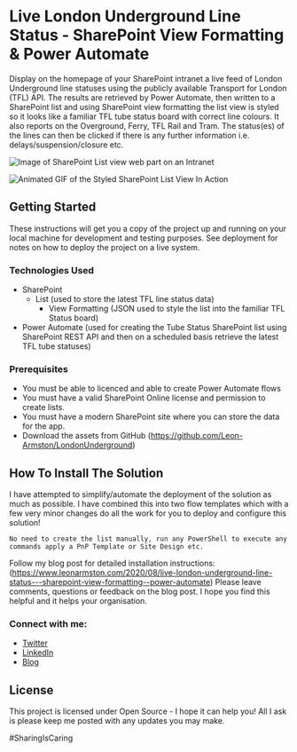 # Live London Underground Line Status - SharePoint View Formatting & Power Automate

Display on the homepage of your SharePoint intranet a live feed of London Underground line statuses using the publicly available Transport for London (TFL) API. The results are retrieved by Power Automate, then written to a SharePoint list and using SharePoint view formatting the list view is styled so it looks like a familiar TFL tube status board with correct line colours. It also reports on the Overground, Ferry, TFL Rail and Tram. The status(es) of the lines can then be clicked if there is any further information i.e. delays/suspension/closure etc. 

![Image of SharePoint List view web part on an Intranet](https://www.leonarmston.com/wp-content/uploads/2020/08/image-41-1024x500.png)

![Animated GIF of the Styled SharePoint List View In Action](https://www.leonarmston.com/wp-content/uploads/2020/08/2020-08-14_10-45-07.gif)

## Getting Started

These instructions will get you a copy of the project up and running on your local machine for development and testing purposes. See deployment for notes on how to deploy the project on a live system.

### Technologies Used

* SharePoint 
  * List (used to store the latest TFL line status data)
    * View Formatting (JSON used to style the list into the familiar TFL Status board)
* Power Automate (used for creating the Tube Status SharePoint list using SharePoint REST API and then on a scheduled basis retrieve the latest TFL tube statuses)

### Prerequisites

* You must be able to licenced and able to create Power Automate flows
* You must have a valid SharePoint Online license and permission to create lists.
* You must have a modern SharePoint site where you can store the data for the app.
* Download the assets from GitHub (https://github.com/Leon-Armston/LondonUnderground)

## How To Install The Solution

I have attempted to simplify/automate the deployment of the solution as much as possible. I have combined this into two flow templates which with a few very minor changes do all the work for you to deploy and configure this solution!
```
No need to create the list manually, run any PowerShell to execute any commands apply a PnP Template or Site Design etc.
```
Follow my blog post for detailed installation instructions:
(https://www.leonarmston.com/2020/08/live-london-underground-line-status---sharepoint-view-formatting--power-automate)
Please leave comments, questions or feedback on the blog post. I hope you find this helpful and it helps your organisation.

### Connect with me:
* [Twitter](https://twitter.com/LeonArmston)
* [LinkedIn](https://linkedin.com/in/leon-armston)
* [Blog](https://www.leonarmston.com)


## License

This project is licensed under Open Source - I hope it can help you! All I ask is please keep me posted with any updates you may make.

\#SharingIsCaring


